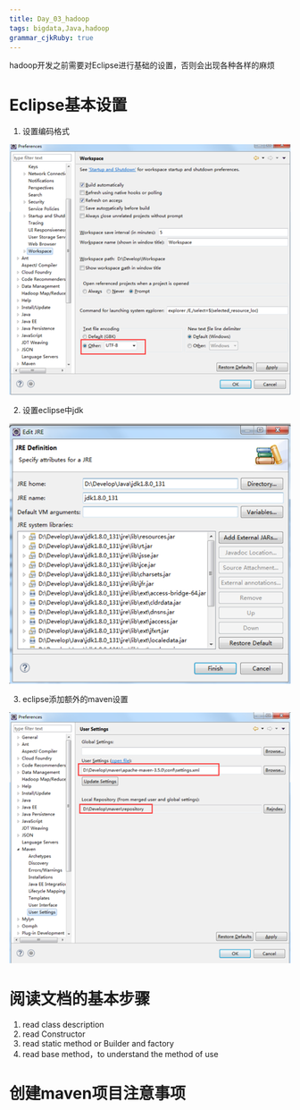 ```yaml
---
title: Day_03_hadoop
tags: bigdata,Java,hadoop
grammar_cjkRuby: true
---
```


hadoop开发之前需要对Eclipse进行基础的设置，否则会出现各种各样的麻烦

# Eclipse基本设置

1. 设置编码格式

![enter description here][1]

2. 设置eclipse中jdk

![enter description here][2]


3. eclipse添加额外的maven设置

![enter description here][3]

# 阅读文档的基本步骤

1. read class description
2. read Constructor
3. read static method or Builder and factory
4. read base method，to understand the method of use

# 创建maven项目注意事项




  [1]: https://www.github.com/xiesen310/notes_Images/raw/master/images/1507808911254.jpg
  [2]: https://www.github.com/xiesen310/notes_Images/raw/master/images/1507808921928.jpg
  [3]: https://www.github.com/xiesen310/notes_Images/raw/master/images/1507808931985.jpg